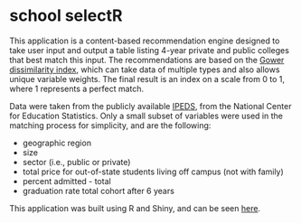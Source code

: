 # school selectR

This application is a content-based recommendation engine designed to take user input and output a table listing 4-year private and public colleges that best match this input. The recommendations are based on the [Gower dissimilarity index](https://stat.ethz.ch/R-manual/R-patched/library/cluster/html/daisy.html), which can take data of multiple types and also allows unique variable weights. The final result is an index on a scale from 0 to 1, where 1 represents a perfect match.

Data were taken from the publicly available [IPEDS](http://nces.ed.gov/ipeds/datacenter/), from the National Center for Education Statistics. Only a small subset of variables were used in the matching process for simplicity, and are the following: 

 - geographic region
 - size
 - sector (i.e., public or private)
 - total price for out-of-state students living off campus (not with family)
 - percent admitted - total
 - graduation rate total cohort	after 6 years

This application was built using R and Shiny, and can be seen [here](https://dpmartin42.shinyapps.io/college-choice-app/).
